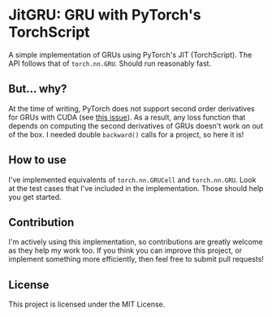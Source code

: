 
JitGRU: GRU with PyTorch's TorchScript
===

A simple implementation of GRUs using PyTorch's JIT (TorchScript). The API follows that of `torch.nn.GRU`. Should run reasonably fast.

But... why?
---
At the time of writing, PyTorch does not support second order derivatives for GRUs with CUDA (see [this issue](https://github.com/pytorch/pytorch/issues/5261)). As a result, any loss function that depends on computing the second derivatives of GRUs doesn't work on out of the box. I needed double `backward()` calls for a project, so here it is!

How to use
---
I've implemented equivalents of `torch.nn.GRUCell` and `torch.nn.GRU`. Look at the test cases that I've included in the implementation. Those should help you get started.

Contribution
---
I'm actively using this implementation, so contributions are greatly welcome as they help my work too. If you think you can improve this project, or implement something more efficiently, then feel free to submit pull requests!

License
---
This project is licensed under the MIT License.
